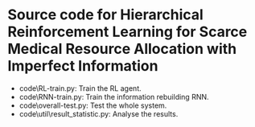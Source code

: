 # Source code for Hierarchical Reinforcement Learning for Scarce Medical Resource Allocation with Imperfect Information

- code\RL-train.py: Train the RL agent.
- code\RNN-train.py: Train the information rebuilding RNN.
- code\overall-test.py: Test the whole system.
- code\util\result_statistic.py: Analyse the results.

